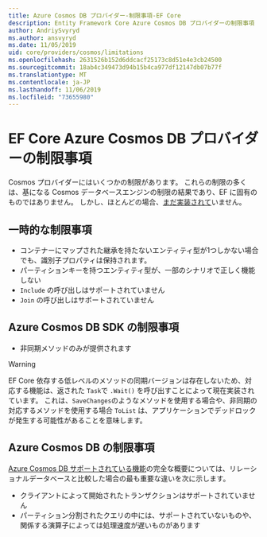 ```yaml
---
title: Azure Cosmos DB プロバイダー-制限事項-EF Core
description: Entity Framework Core Azure Cosmos DB プロバイダーの制限事項
author: AndriySvyryd
ms.author: ansvyryd
ms.date: 11/05/2019
uid: core/providers/cosmos/limitations
ms.openlocfilehash: 2631526b152d6ddcacf25173c8d51e4e3cb24500
ms.sourcegitcommit: 18ab4c349473d94b15b4ca977df12147db07b77f
ms.translationtype: MT
ms.contentlocale: ja-JP
ms.lasthandoff: 11/06/2019
ms.locfileid: "73655980"
---
```

# <a name="ef-core-azure-cosmos-db-provider-limitations"></a>EF Core Azure Cosmos DB プロバイダーの制限事項

Cosmos プロバイダーにはいくつかの制限があります。 これらの制限の多くは、基になる Cosmos データベースエンジンの制限の結果であり、EF に固有のものではありません。 しかし、ほとんどの場合、[まだ実装されて](https://github.com/aspnet/EntityFrameworkCore/issues?page=1&q=is%3Aissue+is%3Aopen+Cosmos+in%3Atitle+label%3Atype-enhancement+sort%3Areactions-%2B1-desc)いません。

## <a name="temporary-limitations"></a>一時的な制限事項

- コンテナーにマップされた継承を持たないエンティティ型が1つしかない場合でも、識別子プロパティは保持されます。
- パーティションキーを持つエンティティ型が、一部のシナリオで正しく機能しない
- `Include` の呼び出しはサポートされていません
- `Join` の呼び出しはサポートされていません

## <a name="azure-cosmos-db-sdk-limitations"></a>Azure Cosmos DB SDK の制限事項

- 非同期メソッドのみが提供されます

> [!WARNING]
> EF Core 依存する低レベルのメソッドの同期バージョンは存在しないため、対応する機能は、返された `Task`で `.Wait()` を呼び出すことによって現在実装されています。 これは、`SaveChanges`のようなメソッドを使用する場合や、非同期の対応するメソッドを使用する場合 `ToList` は、アプリケーションでデッドロックが発生する可能性があることを意味します。

## <a name="azure-cosmos-db-limitations"></a>Azure Cosmos DB の制限事項

[Azure Cosmos DB サポートされている機能](/azure/cosmos-db/modeling-data)の完全な概要については、リレーショナルデータベースと比較した場合の最も重要な違いを次に示します。

- クライアントによって開始されたトランザクションはサポートされていません
- パーティション分割されたクエリの中には、サポートされていないものや、関係する演算子によっては処理速度が遅いものがあります
